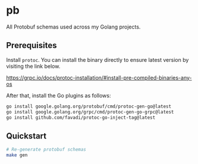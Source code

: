 # pb

All Protobuf schemas used across my Golang projects.

## Prerequisites

Install `protoc`. You can install the binary directly to ensure latest version by visiting the link below.

https://grpc.io/docs/protoc-installation/#install-pre-compiled-binaries-any-os

After that, install the Go plugins as follows:

```bash
go install google.golang.org/protobuf/cmd/protoc-gen-go@latest
go install google.golang.org/grpc/cmd/protoc-gen-go-grpc@latest
go install github.com/favadi/protoc-go-inject-tag@latest
```

## Quickstart

```bash
# Re-generate protobuf schemas
make gen
```
